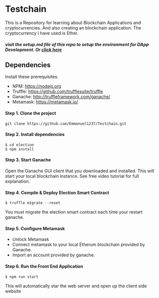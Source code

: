# Testchain
This is a Repository for learning about Blockchain Applications and cryptocurrencies. And also creating an blockchain application. 
The cryptocurrency I have used is Ether.

##### visit the setup.md file of this repo to setup the environment for DApp Development. Or [click here](https://github.com/Emmanuel1237/Testchain/blob/master/setup.md)


## Dependencies
 Install these prerequisites.

 - NPM: https://nodejs.org
 - Truffle: https://github.com/trufflesuite/truffle
 - Ganache: http://truffleframework.com/ganache/
 - Metamask: https://metamask.io/

#### Step 1. Clone the project
   
    git clone https://github.com/Emmanuel1237/Testchain.git

#### Step 2. Install dependencies

    $ cd election
    $ npm install

#### Step 3. Start Ganache

 Open the Ganache GUI client that you downloaded and installed. This will start  your local blockchain instance. See free video tutorial for full explanation.

#### Step 4. Compile & Deploy Election Smart Contract

    $ truffle migrate --reset 
 
 You must migrate the election smart contract each time your restart ganache.

#### Step 5. Configure Metamask

 - Unlock Metamask
 - Connect metamask to your local Etherum blockchain provided by Ganache.
 - Import an account provided by ganache.

#### Step 6. Run the Front End Application
    $ npm run start
 This will automatically star the web server and open up the client side website 